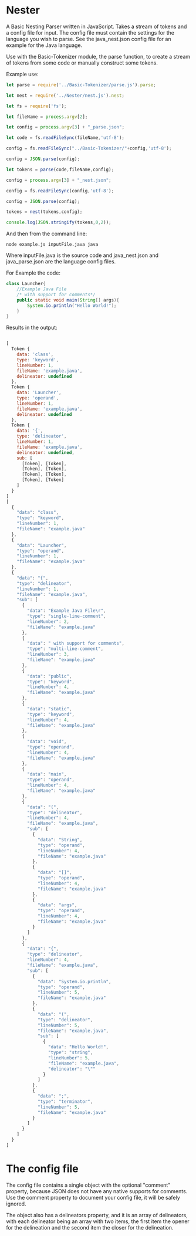 # Nester

A Basic Nesting Parser written in JavaScript. Takes a stream of tokens and a config file for input. The config file must contain the settings for the language you wish to parse. See the java_nest.json config file for an example for the Java language.

Use with the Basic-Tokenizer module, the parse function, to create a stream of tokens from some code or manually construct some tokens.

Example use:

```javascript
let parse = require('../Basic-Tokenizer/parse.js').parse;

let nest = require('../Nester/nest.js').nest;

let fs = require('fs');

let fileName = process.argv[2];

let config = process.argv[3] + "_parse.json";

let code = fs.readFileSync(fileName,'utf-8');

config = fs.readFileSync("../Basic-Tokenizer/"+config,'utf-8');

config = JSON.parse(config);

let tokens = parse(code,fileName,config);

config = process.argv[3] + "_nest.json";

config = fs.readFileSync(config,'utf-8');

config = JSON.parse(config);

tokens = nest(tokens,config);

console.log(JSON.stringify(tokens,0,2));
```

And then from the command line:
```
node example.js inputFile.java java
```

Where inputFile.java is the source code and java_nest.json and java_parse.json are the language config files.

For Example the code:

```java
class Launcher{
	//Example Java File
	/* with support for comments*/
	public static void main(String[] args){
		System.io.println("Hello World!");
	}
}
```

Results in the output:

```javascript

[
  Token {
    data: 'class',
    type: 'keyword',
    lineNumber: 1,
    fileName: 'example.java',
    delineator: undefined
  },
  Token {
    data: 'Launcher',
    type: 'operand',
    lineNumber: 1,
    fileName: 'example.java',
    delineator: undefined
  },
  Token {
    data: '{',
    type: 'delineator',
    lineNumber: 1,
    fileName: 'example.java',
    delineator: undefined,
    sub: [
      [Token], [Token],
      [Token], [Token],
      [Token], [Token],
      [Token], [Token]
    ]
  }
]
[
  {
    "data": "class",
    "type": "keyword",
    "lineNumber": 1,
    "fileName": "example.java"
  },
  {
    "data": "Launcher",
    "type": "operand",
    "lineNumber": 1,
    "fileName": "example.java"
  },
  {
    "data": "{",
    "type": "delineator",
    "lineNumber": 1,
    "fileName": "example.java",
    "sub": [
      {
        "data": "Example Java File\r",
        "type": "single-line-comment",
        "lineNumber": 2,
        "fileName": "example.java"
      },
      {
        "data": " with support for comments",
        "type": "multi-line-comment",
        "lineNumber": 3,
        "fileName": "example.java"
      },
      {
        "data": "public",
        "type": "keyword",
        "lineNumber": 4,
        "fileName": "example.java"
      },
      {
        "data": "static",
        "type": "keyword",
        "lineNumber": 4,
        "fileName": "example.java"
      },
      {
        "data": "void",
        "type": "operand",
        "lineNumber": 4,
        "fileName": "example.java"
      },
      {
        "data": "main",
        "type": "operand",
        "lineNumber": 4,
        "fileName": "example.java"
      },
      {
        "data": "(",
        "type": "delineator",
        "lineNumber": 4,
        "fileName": "example.java",
        "sub": [
          {
            "data": "String",
            "type": "operand",
            "lineNumber": 4,
            "fileName": "example.java"
          },
          {
            "data": "[]",
            "type": "operand",
            "lineNumber": 4,
            "fileName": "example.java"
          },
          {
            "data": "args",
            "type": "operand",
            "lineNumber": 4,
            "fileName": "example.java"
          }
        ]
      },
      {
        "data": "{",
        "type": "delineator",
        "lineNumber": 4,
        "fileName": "example.java",
        "sub": [
          {
            "data": "System.io.println",
            "type": "operand",
            "lineNumber": 5,
            "fileName": "example.java"
          },
          {
            "data": "(",
            "type": "delineator",
            "lineNumber": 5,
            "fileName": "example.java",
            "sub": [
              {
                "data": "Hello World!",
                "type": "string",
                "lineNumber": 5,
                "fileName": "example.java",
                "delineator": "\""
              }
            ]
          },
          {
            "data": ";",
            "type": "terminator",
            "lineNumber": 5,
            "fileName": "example.java"
          }
        ]
      }
    ]
  }
]

```

# The config file

The config file contains a single object with the optional "comment" property, because JSON does not have any native supports for comments. Use the comment property to document your config file, it will be safely ignored.

The object also has a delineators property, and it is an array of delineators, with each delineator being an array with two items, the first item the opener for the delineation and the second item the closer for the delineation.
